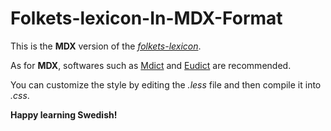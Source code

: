 # Folkets-lexicon-In-MDX-Format

This is the **MDX** version of the [*folkets-lexicon*](https://folkets-lexikon.csc.kth.se/folkets/).

As for **MDX**, softwares such as [Mdict](https://www.mdict.cn/wp/?lang=en) and [Eudict](https://www.eudic.net/v4/en/app/eudic) are recommended.

You can customize the style by editing the *.less* file and then compile it into *.css*.

**Happy learning Swedish!**
